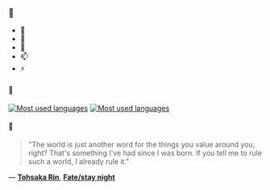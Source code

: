 ### 👋

- 🔭
- 🌱
- 💬
- 📫
- ⚡

#### 🧏

[![Most used languages](https://github-readme-stats-aynah.vercel.app/api/top-langs/?username=aynh&theme=solarized-dark&langs_count=6&layout=compact&hide_title=true)](https://github.com/anuraghazra/github-readme-stats#gh-dark-mode-only)
[![Most used languages](https://github-readme-stats-aynah.vercel.app/api/top-langs/?username=aynh&theme=solarized-light&langs_count=6&layout=compact&hide_title=true)](https://github.com/anuraghazra/github-readme-stats#gh-light-mode-only)

#### 💬

> "The world is just another word for the things you value around you, right? That's something I've had since I was born. If you tell me to rule such a world, I already rule it."

&mdash; [**Tohsaka Rin**](https://myanimelist.net/character.php?q=Tohsaka%20Rin&cat=character), [**Fate/stay night**](https://myanimelist.net/search/all?q=Fate%2Fstay%20night&cat=all)
